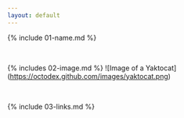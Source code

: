 ```yaml
---
layout: default
---
```


{% include 01-name.md %}

<br>

{% includes 02-image.md %} ![Image of a Yaktocat] (https://octodex.github.com/images/yaktocat.png)

<br>

{% include 03-links.md %}

